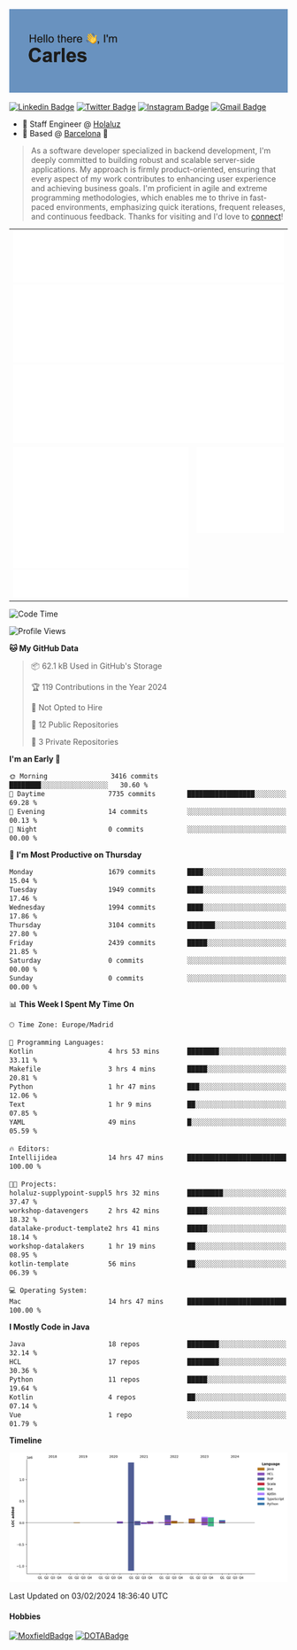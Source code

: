 <img src="header.png" alt="header">

[![Linkedin Badge](https://img.shields.io/badge/-cdespona-blue?style=flat&logo=Linkedin&logoColor=white&link=https://www.linkedin.com/in/carles-david-espona-casas-56219b11/)](https://www.linkedin.com/in/carles-david-espona-casas-56219b11/)
[![Twitter Badge](https://img.shields.io/badge/-@__cdespona-1ca0f1?style=flat&labelColor=1ca0f1&logo=twitter&logoColor=white&link=https://twitter.com/CDEspona)](https://twitter.com/CDEspona)
[![Instagram Badge](https://img.shields.io/badge/-@__cdespona-purple?style=flat&logo=instagram&logoColor=white&link=https://www.instagram.com/cdespona/)](https://www.instagram.com/cdespona/)
[![Gmail Badge](https://img.shields.io/badge/-cdespona-c14438?style=flat&logo=Gmail&logoColor=white&link=mailto:cdespona@gmail.com)](mailto:cdespona@gmail.com)

* 🔭 Staff Engineer @ [Holaluz](https://holaluz.com)
* 🏡 Based @ [Barcelona](https://www.google.es/maps/place/Barcelona) 💜

> As a software developer specialized in backend development, I'm deeply committed to building robust and scalable server-side applications. My approach is firmly product-oriented, ensuring that every aspect of my work contributes to enhancing user experience and achieving business goals. I'm proficient in agile and extreme programming methodologies, which enables me to thrive in fast-paced environments, emphasizing quick iterations, frequent releases, and continuous feedback. Thanks for visiting and I'd love to [connect](https://www.linkedin.com/in/carles-david-espona-casas-56219b11/)!

<table style="border-collapse: collapse; border: none;"> 
  <tbody>
  <tr style="border: none;">
    <td colspan="2" style="border: none; vertical-align: top;">
      <img src="summary.svg" alt="summary">
      <img src="activity-community.svg" alt="act-comm">
      <img src="repositories.svg" alt="repo">
    </td>
  </tr>
  <tr>
    <td style="border: none; vertical-align: top;">
      <img src="metrics.plugin.isocalendar.fullyear.svg" alt="calendar">
      <img src="topics.svg" alt="topics">
    </td>
    <td style="border: none; vertical-align: top;">
      <img src="achievements.svg" alt="achievements">
    </td>
  </tr>
  </tbody>
</table>

<!--START_SECTION:waka-->
![Code Time](http://img.shields.io/badge/Code%20Time-16%20hrs%209%20mins-blue)

![Profile Views](http://img.shields.io/badge/Profile%20Views-47-blue)

**🐱 My GitHub Data** 

> 📦 62.1 kB Used in GitHub's Storage 
 > 
> 🏆 119 Contributions in the Year 2024
 > 
> 🚫 Not Opted to Hire
 > 
> 📜 12 Public Repositories 
 > 
> 🔑 3 Private Repositories 
 > 
**I'm an Early 🐤** 

```text
🌞 Morning                3416 commits        ████████░░░░░░░░░░░░░░░░░   30.60 % 
🌆 Daytime                7735 commits        █████████████████░░░░░░░░   69.28 % 
🌃 Evening                14 commits          ░░░░░░░░░░░░░░░░░░░░░░░░░   00.13 % 
🌙 Night                  0 commits           ░░░░░░░░░░░░░░░░░░░░░░░░░   00.00 % 
```
📅 **I'm Most Productive on Thursday** 

```text
Monday                   1679 commits        ████░░░░░░░░░░░░░░░░░░░░░   15.04 % 
Tuesday                  1949 commits        ████░░░░░░░░░░░░░░░░░░░░░   17.46 % 
Wednesday                1994 commits        ████░░░░░░░░░░░░░░░░░░░░░   17.86 % 
Thursday                 3104 commits        ███████░░░░░░░░░░░░░░░░░░   27.80 % 
Friday                   2439 commits        █████░░░░░░░░░░░░░░░░░░░░   21.85 % 
Saturday                 0 commits           ░░░░░░░░░░░░░░░░░░░░░░░░░   00.00 % 
Sunday                   0 commits           ░░░░░░░░░░░░░░░░░░░░░░░░░   00.00 % 
```


📊 **This Week I Spent My Time On** 

```text
🕑︎ Time Zone: Europe/Madrid

💬 Programming Languages: 
Kotlin                   4 hrs 53 mins       ████████░░░░░░░░░░░░░░░░░   33.11 % 
Makefile                 3 hrs 4 mins        █████░░░░░░░░░░░░░░░░░░░░   20.81 % 
Python                   1 hr 47 mins        ███░░░░░░░░░░░░░░░░░░░░░░   12.06 % 
Text                     1 hr 9 mins         ██░░░░░░░░░░░░░░░░░░░░░░░   07.85 % 
YAML                     49 mins             █░░░░░░░░░░░░░░░░░░░░░░░░   05.59 % 

🔥 Editors: 
Intellijidea             14 hrs 47 mins      █████████████████████████   100.00 % 

🐱‍💻 Projects: 
holaluz-supplypoint-suppl5 hrs 32 mins       █████████░░░░░░░░░░░░░░░░   37.47 % 
workshop-datavengers     2 hrs 42 mins       █████░░░░░░░░░░░░░░░░░░░░   18.32 % 
datalake-product-template2 hrs 41 mins       █████░░░░░░░░░░░░░░░░░░░░   18.14 % 
workshop-datalakers      1 hr 19 mins        ██░░░░░░░░░░░░░░░░░░░░░░░   08.95 % 
kotlin-template          56 mins             ██░░░░░░░░░░░░░░░░░░░░░░░   06.39 % 

💻 Operating System: 
Mac                      14 hrs 47 mins      █████████████████████████   100.00 % 
```

**I Mostly Code in Java** 

```text
Java                     18 repos            ████████░░░░░░░░░░░░░░░░░   32.14 % 
HCL                      17 repos            ████████░░░░░░░░░░░░░░░░░   30.36 % 
Python                   11 repos            █████░░░░░░░░░░░░░░░░░░░░   19.64 % 
Kotlin                   4 repos             ██░░░░░░░░░░░░░░░░░░░░░░░   07.14 % 
Vue                      1 repo              ░░░░░░░░░░░░░░░░░░░░░░░░░   01.79 % 
```



**Timeline**

![Lines of Code chart](https://raw.githubusercontent.com/cdespona/cdespona/main/assets/bar_graph.png)


 Last Updated on 03/02/2024 18:36:40 UTC
<!--END_SECTION:waka-->

#### Hobbies
[![MoxfieldBadge](https://img.shields.io/badge/MTG%20Commander-Cdespona-8A2BE2)](https://www.moxfield.com/users/Cdespona)
[![DOTABadge](https://img.shields.io/badge/DOTA2-GRV-red)](https://es.dotabuff.com/players/63807915)
